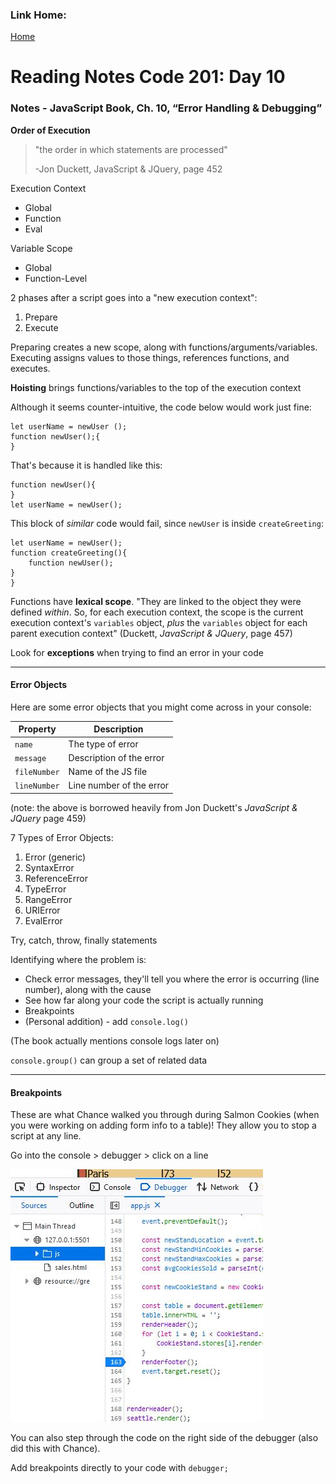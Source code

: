 ### Link Home:
[Home](README.md)

# Reading Notes Code 201: Day 10

### Notes - JavaScript Book, Ch. 10, “Error Handling & Debugging”

**Order of Execution**
>"the order in which statements are processed" 
> 
> -Jon Duckett, JavaScript & JQuery, page 452

Execution Context

- Global 
- Function 
- Eval 

Variable Scope

- Global
- Function-Level

2 phases after a script goes into a "new execution context":
1. Prepare
2. Execute

Preparing creates a new scope, along with functions/arguments/variables. Executing assigns values to those things, references functions, and executes.

**Hoisting** brings functions/variables to the top of the execution context

Although it seems counter-intuitive, the code below would work just fine:

```
let userName = newUser ();
function newUser();{
}
```
That's because it is handled like this:

```
function newUser(){
}
let userName = newUser();
```

This block of *similar* code would fail, since `newUser` is inside `createGreeting`:

```
let userName = newUser();
function createGreeting(){
    function newUser();
}
}
```

Functions have **lexical scope**. "They are linked to the object they were defined *within*. So, for each execution context, the scope is the current execution context's `variables` object, *plus* the `variables` object for each parent execution context" (Duckett, *JavaScript & JQuery*, page 457)

Look for **exceptions** when trying to find an error in your code

---
#### Error Objects

Here are some error objects that you might come across in your console:

Property | Description
------------ | -------------
`name` | The type of error
`message` | Description of the error
`fileNumber` | Name of the JS file
`lineNumber` | Line number of the error

(note: the above is borrowed heavily from Jon Duckett's *JavaScript & JQuery* page 459)

7 Types of Error Objects:

1. Error (generic)
2. SyntaxError
3. ReferenceError
4. TypeError
5. RangeError
6. URIError
7. EvalError

Try, catch, throw, finally statements

Identifying where the problem is:
- Check error messages, they'll tell you where the error is occurring (line number), along with the cause
- See how far along your code the script is actually running
- Breakpoints
- (Personal addition) - add `console.log()`

(The book actually mentions console logs later on)

`console.group()` can group a set of related data

--- 
#### Breakpoints

These are what Chance walked you through during Salmon Cookies (when you were working on adding form info to a table)! They allow you to stop a script at any line. 

Go into the console > debugger > click on a line

![image](images/debugger-breakpoint.JPG)

You can also step through the code on the right side of the debugger (also did this with Chance).

Add breakpoints directly to your code with `debugger;`